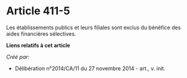# Article 411-5

Les établissements publics et leurs filiales sont exclus du bénéfice des aides financières sélectives.

**Liens relatifs à cet article**

_Créé par_:

  - Délibération n°2014/CA/11 du 27 novembre 2014 - art., v. init.
